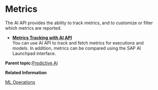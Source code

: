 <!-- loio36f8beccac824aaf98a0cf51dcc71522 -->

# Metrics

The AI API provides the ability to track metrics, and to customize or filter which metrics are reported.

-   **[Metrics Tracking with AI API](metrics-tracking-with-ai-api-9a335bd.md "You can use AI API to track and fetch metrics for executions and models. In addition, metrics can be compared using the SAP AI Launchpad interface. ")**  
You can use AI API to track and fetch metrics for executions and models. In addition, metrics can be compared using the SAP AI Launchpad interface.

**Parent topic:**[Predictive AI](predictive-ai-6c3b730.md "")

**Related Information**  


[ML Operations](ml-operations-7f5aa9b.md "This section guides you through the end-to-end AI lifecycle of SAP AI Core.")

